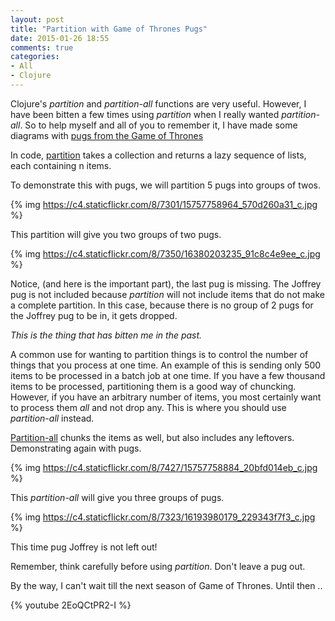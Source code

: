 ```yaml
---
layout: post
title: "Partition with Game of Thrones Pugs"
date: 2015-01-26 18:55
comments: true
categories:
- All
- Clojure
---
```


Clojure's _partition_ and _partition-all_ functions are very useful.
However, I have been bitten a few times using _partition_ when I
really wanted _partition-all_.  So to help myself and all of you to
remember it, I have made some diagrams with [pugs from the Game of Thrones](http://www.designswan.com/archives/the-pugs-of-westeros-cute-pugs-dressed-up-like-characters-in-game-of-thrones.html)

In code, [partition](http://clojuredocs.org/clojure.core/partition) takes a collection and returns a lazy sequence of
lists, each containing n items.

To demonstrate this with pugs, we will partition 5 pugs into groups of
twos.

{% img  https://c4.staticflickr.com/8/7301/15757758964_570d260a31_c.jpg %}


This partition will give you two groups of two pugs.

{% img https://c4.staticflickr.com/8/7350/16380203235_91c8c4e9ee_c.jpg %}

Notice, (and here is the important part), the last pug is missing.  The Joffrey pug is not included because _partition_ will not include items that do not make a complete partition.  In this case, because there is no group of 2 pugs for the Joffrey pug to be in, it gets dropped.

_This is the thing that has bitten me in the past._

A common use for wanting to partition things is to control the number
of things that you process at one time.  An example of this is sending only 500 items to be processed in a batch job at one time.  If you have a few thousand items to be processed, partitioning them is a good way of chuncking.  However, if you have an arbitrary number of items, you most certainly want to process them _all_ and not drop any.  This is where you should use _partition-all_ instead.

[Partition-all](http://clojuredocs.org/clojure.core/partition-all) chunks the items as well, but also includes any leftovers.  Demonstrating again with pugs.

{% img  https://c4.staticflickr.com/8/7427/15757758884_20bfd014eb_c.jpg %}

This _partition-all_ will give you three groups of pugs.

{% img  https://c4.staticflickr.com/8/7323/16193980179_229343f7f3_c.jpg %}

This time pug Joffrey is not left out!


Remember, think carefully before using _partition_.  Don't leave a pug out.

By the way, I can't wait till the next season of Game of Thrones.  Until then ..

{% youtube 2EoQCtPR2-I %}



